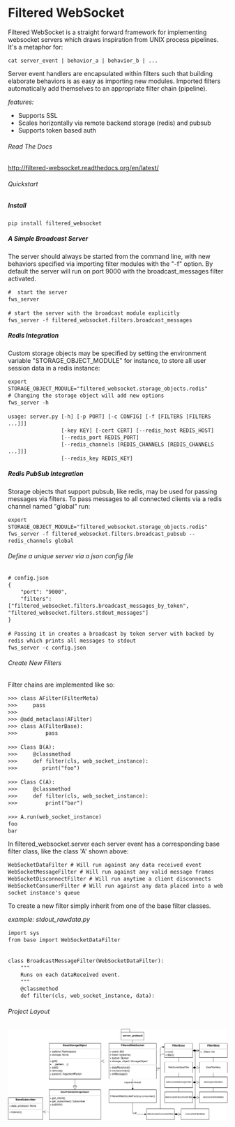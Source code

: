 Filtered WebSocket
===================

Filtered WebSocket is a straight forward framework for implementing websocket servers which draws inspiration from UNIX process pipelines.  It's a metaphor for:

    cat server_event | behavior_a | behavior_b | ...

Server event handlers are encapsulated within filters such that building elaborate behaviors is as easy as importing new modules.  Imported filters automatically add themselves to an appropriate filter chain (pipeline).


*features:*

- Supports SSL
- Scales horizontally via remote backend storage (redis) and pubsub
- Supports token based auth

    
###### Read The Docs
http://filtered-websocket.readthedocs.org/en/latest/

###### Quickstart

##### Install 
    pip install filtered_websocket

##### A Simple Broadcast Server
The server should always be started from the command line, with new behaviors specified via importing filter modules with the "-f" option.  By default the server will run on port 9000 with the broadcast_messages filter activated.
    
    #  start the server
    fws_server

    # start the server with the broadcast module explicitly
    fws_server -f filtered_websocket.filters.broadcast_messages

##### Redis Integration
Custom storage objects may be specified by setting the environment variable "STORAGE_OBJECT_MODULE" for instance, to store all user session data in a redis instance:

    export STORAGE_OBJECT_MODULE="filtered_websocket.storage_objects.redis"
    # Changing the storage object will add new options
    fws_server -h
    
    usage: server.py [-h] [-p PORT] [-c CONFIG] [-f [FILTERS [FILTERS ...]]]
                     [-key KEY] [-cert CERT] [--redis_host REDIS_HOST]
                     [--redis_port REDIS_PORT]
                     [--redis_channels [REDIS_CHANNELS [REDIS_CHANNELS ...]]]
                     [--redis_key REDIS_KEY]


##### Redis PubSub Integration

Storage objects that support pubsub, like redis, may be used for passing messages via filters.  To pass messages to all connected clients via a redis channel named "global" run:

    export STORAGE_OBJECT_MODULE="filtered_websocket.storage_objects.redis"
    fws_server -f filtered_websocket.filters.broadcast_pubsub --redis_channels global

###### Define a unique server via a json config file
    # config.json
    {
        "port": "9000",
        "filters": ["filtered_websocket.filters.broadcast_messages_by_token", "filtered_websocket.filters.stdout_messages"]
    }

    # Passing it in creates a broadcast by token server with backed by redis which prints all messages to stdout
    fws_server -c config.json

###### Create New Filters

Filter chains are implemented like so:

    >>> class AFilter(FilterMeta)
    >>>     pass
    >>>
    >>> @add_metaclass(AFilter)
    >>> class A(FilterBase):
    >>>         pass
    
    >>> Class B(A):
    >>>     @classmethod
    >>>     def filter(cls, web_socket_instance):
    >>>        print("foo")
    
    >>> Class C(A):
    >>>     @classmethod
    >>>     def filter(cls, web_socket_instance):
    >>>         print("bar")
    
    >>> A.run(web_socket_instance)
    foo
    bar

In filtered_websocket.server each server event has a corresponding base filter class, like the class 'A' shown above:

    WebSocketDataFilter # Will run against any data received event
    WebSocketMessageFilter # Will run against any valid message frames
    WebSocketDisconnectFilter # Will run anytime a client disconnects
    WebSocketConsumerFilter # Will run against any data placed into a web socket instance's queue

To create a new filter simply inherit from one of the base filter classes.

*example: stdout_rawdata.py*

    import sys
    from base import WebSocketDataFilter
    
    
    class BroadcastMessageFilter(WebSocketDataFilter):
        """
        Runs on each dataReceived event.
        """
        @classmethod
        def filter(cls, web_socket_instance, data):

###### Project Layout 
![uml diagram](fws.png)



